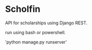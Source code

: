 # Scholfin

API for scholarships using Django REST.

run using bash or powershell.

'python manage.py runserver'

